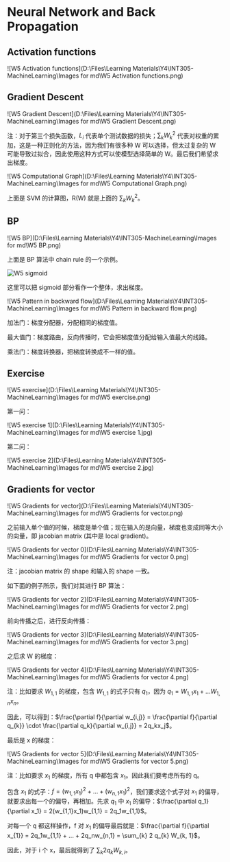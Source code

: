 # Neural Network and Back Propagation

## Activation functions

![W5 Activation functions](D:\Files\Learning Materials\Y4\INT305-MachineLearning\Images for md\W5 Activation functions.png)

## Gradient Descent

![W5 Gradient Descent](D:\Files\Learning Materials\Y4\INT305-MachineLearning\Images for md\W5 Gradient Descent.png)

注：对于第三个损失函数，$L_i$ 代表单个测试数据的损失；$\sum_{k} W_{k}^{2}$ 代表对权重的累加，这是一种正则化的方法，因为我们有很多种 W 可以选择，但太过复杂的 W 可能导致过拟合，因此使用这种方式可以使模型选择简单的 W。最后我们希望求出梯度。

![W5 Computational Graph](D:\Files\Learning Materials\Y4\INT305-MachineLearning\Images for md\W5 Computational Graph.png)

上面是 SVM 的计算图，R(W) 就是上面的 $\sum_{k} W_{k}^{2}$。

## BP

![W5 BP](D:\Files\Learning Materials\Y4\INT305-MachineLearning\Images for md\W5 BP.png)

上面是 BP 算法中 chain rule 的一个示例。

<img src="D:\Files\Learning Materials\Y4\INT305-MachineLearning\Images for md\W5 sigmoid.png" alt="W5 sigmoid"  />

这里可以把 sigmoid 部分看作一个整体，求出梯度。

![W5 Pattern in backward flow](D:\Files\Learning Materials\Y4\INT305-MachineLearning\Images for md\W5 Pattern in backward flow.png)

加法门：梯度分配器，分配相同的梯度值。

最大值门：梯度路由，反向传播时，它会把梯度值分配给输入值最大的线路。

乘法门：梯度转换器，把梯度转换成不一样的值。

## Exercise

![W5 exercise](D:\Files\Learning Materials\Y4\INT305-MachineLearning\Images for md\W5 exercise.png)

第一问：

![W5 exercise 1](D:\Files\Learning Materials\Y4\INT305-MachineLearning\Images for md\W5 exercise 1.jpg)

第二问：

![W5 exercise 2](D:\Files\Learning Materials\Y4\INT305-MachineLearning\Images for md\W5 exercise 2.jpg)

## Gradients for vector

![W5 Gradients for vector](D:\Files\Learning Materials\Y4\INT305-MachineLearning\Images for md\W5 Gradients for vector.png)

之前输入单个值的时候，梯度是单个值；现在输入的是向量，梯度也变成同等大小的向量，即 jacobian matrix (其中是 local gradient)。

![W5 Gradients for vector 0](D:\Files\Learning Materials\Y4\INT305-MachineLearning\Images for md\W5 Gradients for vector 0.png)

注：jacobian matrix 的 shape 和输入的 shape 一致。

如下面的例子所示，我们对其进行 BP 算法：

![W5 Gradients for vector 2](D:\Files\Learning Materials\Y4\INT305-MachineLearning\Images for md\W5 Gradients for vector 2.png)

前向传播之后，进行反向传播：

![W5 Gradients for vector 3](D:\Files\Learning Materials\Y4\INT305-MachineLearning\Images for md\W5 Gradients for vector 3.png)

之后求 W 的梯度：

![W5 Gradients for vector 4](D:\Files\Learning Materials\Y4\INT305-MachineLearning\Images for md\W5 Gradients for vector 4.png)

注：比如要求 $W_{1,1}$ 的梯度，包含 $W_{1,1}$ 的式子只有 $q_1$，因为 $q_1 = W_{1,1}x_1 + ... W_{1,n}x_n$。

因此，可以得到：$\frac{\partial f}{\partial w_{i,j}} = \frac{\partial f}{\partial q_{k}} \cdot \frac{\partial q_k}{\partial w_{i,j}} = 2q_kx_j$。

最后是 x 的梯度：

![W5 Gradients for vector 5](D:\Files\Learning Materials\Y4\INT305-MachineLearning\Images for md\W5 Gradients for vector 5.png)

注：比如要求 $x_{1}$ 的梯度，所有 q 中都包含 $x_{1}$。因此我们要考虑所有的 q。

包含 $x_{1}$ 的式子：$f = (w_{1,1}x_1)^2 + ... +(w_{n,1}x_1)^2$，我们要求这个式子对 $x_{1}$ 的偏导，就要求出每一个的偏导，再相加。先求 $q_1$ 中 $x_{1}$ 的偏导：$\frac{\partial q_1}{\partial x_1} = 2(w_{1,1}x_1)w_{1,1} = 2q_1w_{1,1}$。

对每一个 q 都这样操作，f 对 $x_1$ 的偏导最后就是：$\frac{\partial f}{\partial x_{1}} = 2q_1w_{1,1} + ... + 2q_nw_{n,1} = \sum_{k} 2 q_{k} W_{k, 1}$。

因此，对于 i 个 x，最后就得到了 $\sum_{k} 2 q_{k} W_{k, i}$。

